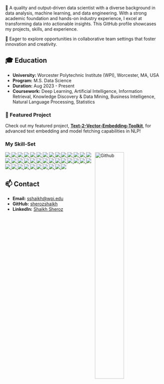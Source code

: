 
🎯 A quality and output-driven data scientist with a diverse background in data analysis, machine learning, and data engineering. With a strong academic foundation and hands-on industry experience, I excel at transforming data into actionable insights. This GitHub profile showcases my projects, skills, and experience.

🏅 Eager to explore opportunities in collaborative team settings that foster innovation and creativity.

## 🎓 Education
- **University:** Worcester Polytechnic Institute (WPI), Worcester, MA, USA
- **Program:** M.S. Data Science
- **Duration:** Aug 2023 - Present
- **Coursework:** Deep Learning, Artificial Intelligence, Information Retrieval, Knowledge Discovery & Data Mining, Business Intelligence, Natural Language Processing, Statistics

### 🌟 Featured Project

Check out my featured project, **[Text-2-Vector-Embedding-Toolkit](https://github.com/sherozshaikh/text_to_vector_embedding_pipeline/)**, for advanced text embedding and model fetching capabilities in NLP!

### My Skill-Set

<img width="43%" align="right" alt="Github" src="https://raw.githubusercontent.com/onimur/.github/master/.resources/git-header.svg" />

<a href="https://github.com/sherozshaikh">
<img src="https://img.shields.io/badge/Python%20-%2314354C.svg?&style=for-the-badge&logo=Python&logoColor=white"/>
</a>

<a href="https://github.com/sherozshaikh">
<img src="https://img.shields.io/badge/R-%23276DC3.svg?&style=for-the-badge&logo=R&logoColor=white"/>
</a>

<a href="https://github.com/sherozshaikh">
<img src="https://img.shields.io/badge/Git%20-%23F05033.svg?&style=for-the-badge&logo=Git&logoColor=white"/>
</a>

<a href="https://github.com/sherozshaikh">
<img src="https://img.shields.io/badge/Github%20-%23121011.svg?&style=for-the-badge&logo=Github&logoColor=white"/>
</a>

<a href="https://github.com/sherozshaikh">
<img src="https://img.shields.io/badge/Gitlab%20-%23FC6D26.svg?&style=for-the-badge&logo=Gitlab&logoColor=white"/>
</a>

<a href="https://github.com/sherozshaikh">
<img src="https://img.shields.io/badge/Jupyter%20-%23F37626.svg?&style=for-the-badge&logo=Jupyter&logoColor=white" />
</a>

<a href="https://github.com/sherozshaikh">
<img src="https://img.shields.io/badge/scikit-learn%20-%23F7931E.svg?&style=for-the-badge&logo=scikit-learn&logoColor=white"/>
</a>

<a href="https://github.com/sherozshaikh">
<img src="https://img.shields.io/badge/Keras%20-%23D00000.svg?&style=for-the-badge&logo=Keras&logoColor=white"/>
</a>

<a href="https://github.com/sherozshaikh">
<img src="https://img.shields.io/badge/TensorFlow%20-%23FF6F00.svg?&style=for-the-badge&logo=TensorFlow&logoColor=white" />
</a>

<a href="https://github.com/sherozshaikh">
<img src="https://img.shields.io/badge/PyTorch%20-%23EE4C2C.svg?&style=for-the-badge&logo=PyTorch&logoColor=white" />
</a>

<a href="https://github.com/sherozshaikh">
<img src="https://img.shields.io/badge/Pandas%20-%23150458.svg?&style=for-the-badge&logo=Pandas&logoColor=white" />
</a>

<a href="https://github.com/sherozshaikh">
<img src="https://img.shields.io/badge/Numpy%20-%23013243.svg?&style=for-the-badge&logo=Numpy&logoColor=white"/>
</a>

<a href="https://github.com/sherozshaikh">
<img src="https://img.shields.io/badge/spaCy%20-%2309A3D5.svg?&style=for-the-badge&logo=spaCy&logoColor=white"/>
</a>

<a href="https://github.com/sherozshaikh">
<img src="https://img.shields.io/badge/SciPy%20-%238CAAE6.svg?&style=for-the-badge&logo=SciPy&logoColor=white"/>
</a>

<a href="https://github.com/sherozshaikh">
<img src="https://img.shields.io/badge/Plotly%20-%233F4F75.svg?&style=for-the-badge&logo=Plotly&logoColor=white"/>
</a>

<a href="https://github.com/sherozshaikh">
<img src="https://img.shields.io/badge/Dask%20-%23FC6E6B.svg?&style=for-the-badge&logo=Dask&logoColor=white"/>
</a>

<a href="https://github.com/sherozshaikh">
<img src="https://img.shields.io/badge/OpenCV%20-%235C3EE8.svg?&style=for-the-badge&logo=OpenCV&logoColor=white"/>
</a>

<a href="https://github.com/sherozshaikh">
<img src="https://img.shields.io/badge/OpenAI%20-%23412991.svg?&style=for-the-badge&logo=OpenAI&logoColor=white"/>
</a>

<a href="https://github.com/sherozshaikh">
<img src="https://img.shields.io/badge/Pytest%20-%230A9EDC.svg?&style=for-the-badge&logo=Pytest&logoColor=white"/>
</a>

<a href="https://github.com/sherozshaikh">
<img src="https://img.shields.io/badge/Linux%20-%23FCC624.svg?&style=for-the-badge&logo=Linux&logoColor=white"/>
</a>

<a href="https://github.com/sherozshaikh">
<img src="https://img.shields.io/badge/Ubuntu%20-%23E95420.svg?&style=for-the-badge&logo=Ubuntu&logoColor=white"/>
</a>

<a href="https://github.com/sherozshaikh">
<img src="https://img.shields.io/badge/Databricks%20-%23FF3621.svg?&style=for-the-badge&logo=Databricks&logoColor=white"/>
</a>

<a href="https://github.com/sherozshaikh">
<img src="https://img.shields.io/badge/Tableau%20-%23E97627.svg?&style=for-the-badge&logo=Tableau&logoColor=white"/>
</a>

<a href="https://github.com/sherozshaikh">
<img src="https://img.shields.io/badge/PowerBI%20-%23F2C811.svg?&style=for-the-badge&logo=PowerBI&logoColor=white"/>
</a>

<a href="https://github.com/sherozshaikh">
<img src="https://img.shields.io/badge/Microsoft Excel%20-%23217346.svg?&style=for-the-badge&logo=Microsoft Excel&logoColor=white"/>
</a>

<a href="https://github.com/sherozshaikh">
<img src="https://img.shields.io/badge/MySQL-%2300f.svg?&style=for-the-badge&logo=MySQL&logoColor=white"/>
</a>

<a href="https://github.com/sherozshaikh">
<img src ="https://img.shields.io/badge/SQLite-%2307405e.svg?&style=for-the-badge&logo=SQLite&logoColor=white"/>
</a>

<a href="https://github.com/sherozshaikh">
<img src="https://img.shields.io/badge/PostgreSQL%20-%234169E1.svg?&style=for-the-badge&logo=PostgreSQL&logoColor=white"/>
</a>

<a href="https://github.com/sherozshaikh">
<img src="https://img.shields.io/badge/MongoDB%20-%2347A248.svg?&style=for-the-badge&logo=MongoDB&logoColor=white"/>
</a>

<a href="https://github.com/sherozshaikh">
<img src="https://img.shields.io/badge/Amazon Redshift%20-%238C4FFF.svg?&style=for-the-badge&logo=Amazon Redshift&logoColor=white"/>
</a>

<a href="https://github.com/sherozshaikh">
<img src="https://img.shields.io/badge/Microsoft SQL Server%20-%23CC2927.svg?&style=for-the-badge&logo=Microsoft SQL Server&logoColor=white"/>
</a>

<a href="https://github.com/sherozshaikh">
<img src="https://img.shields.io/badge/Google BigQuery%20-%23669DF6.svg?&style=for-the-badge&logo=Google BigQuery&logoColor=white"/>
</a>

<a href="https://github.com/sherozshaikh">
<img src="https://img.shields.io/badge/Elasticsearch%20-%23005571.svg?&style=for-the-badge&logo=Elasticsearch&logoColor=white"/>
</a>

<a href="https://github.com/sherozshaikh">
<img src="https://img.shields.io/badge/Apache Spark%20-%23E25A1C.svg?&style=for-the-badge&logo=Apache Spark&logoColor=white"/>
</a>

<a href="https://github.com/sherozshaikh">
<img src="https://img.shields.io/badge/Apache%20-%23D42029.svg?&style=for-the-badge&logo=Apache&logoColor=white"/>
</a>

<a href="https://github.com/sherozshaikh">
<img src="https://img.shields.io/badge/Azure%20-%230072C6.svg?&style=for-the-badge&logo=Azure-devops&logoColor=white"/>
</a>

<a href="https://github.com/sherozshaikh">
<img src="https://img.shields.io/badge/Django%20-%23D00000.svg?&style=for-the-badge&logo=Django&logoColor=white"/>
</a>

<a href="https://github.com/sherozshaikh">
<img src="https://img.shields.io/badge/Flask%20-%23FF6F00.svg?&style=for-the-badge&logo=Flask&logoColor=white" />
</a>

## 📫 Contact
- **Email:** [sshaikh@wpi.edu](mailto:sshaikh@wpi.edu)
- **GitHub:** [sherozshaikh](https://github.com/sherozshaikh)
- **LinkedIn:** [Shaikh Sheroz](https://www.linkedin.com/in/shaikh-sheroz-07s/)
